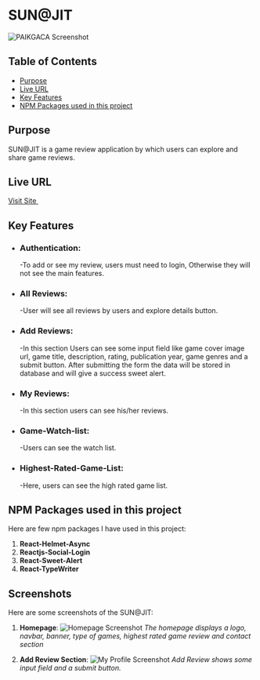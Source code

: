 # SUN@JIT

 ![PAIKGACA Screenshot](https://github.com/programming-hero-web-course2/b10-a10-client-side-indrojitmondal/blob/main/src/assets/screenshot/1.png)

## Table of Contents
- [Purpose](#purpose)
- [Live URL](#live-url)
- [Key Features](#key-features)
- [NPM Packages used in this project](#npm-packages-used-in-the-project)

## Purpose
SUN@JIT is a game review application by which users can explore and share game reviews. 

## Live URL
<a href='https://sunjit-98781.web.app/' target='_blank'>Visit Site </a>

## Key Features
- ### Authentication:
    -To add or see my review, users must need to login, Otherwise they will not see the main features.
- ### All Reviews:
    -User will see all reviews by users and explore details button.
- ### Add Reviews: 
    -In this section Users can see some input field like game cover image url, game title, description, rating, publication year, game genres and a submit button. After submitting the form the data will be stored in database and will give a success sweet alert.
- ### My Reviews:
   -In this section users can see his/her reviews.
- ### Game-Watch-list:
   -Users can see the watch list.
- ### Highest-Rated-Game-List:
   -Here, users can see the high rated game list.

## NPM Packages used in this project
Here are few npm packages I have used in this project:
1. **React-Helmet-Async**
2. **Reactjs-Social-Login**
3. **React-Sweet-Alert**
4. **React-TypeWriter**


## Screenshots
Here are some screenshots of the SUN@JIT:

1. **Homepage**:
   ![Homepage Screenshot](https://github.com/programming-hero-web-course2/b10-a10-client-side-indrojitmondal/blob/main/src/assets/screenshot/1.png)
   *The homepage displays a logo, navbar, banner, type of games, highest rated game review and contact section*

2. **Add Review Section**:
   ![My Profile Screenshot](https://github.com/programming-hero-web-course2/b10-a10-client-side-indrojitmondal/blob/main/src/assets/screenshot/2.png)
   *Add Review shows some input field and a submit button.*






